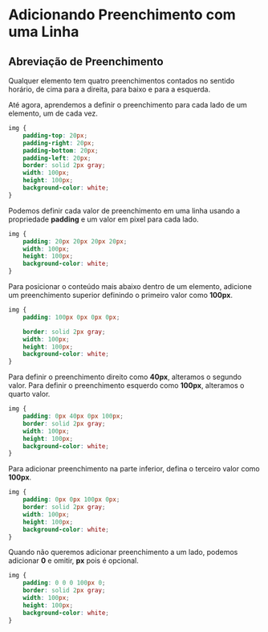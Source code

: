 # Adicionando Preenchimento com uma Linha

## Abreviação de Preenchimento

Qualquer elemento tem quatro preenchimentos contados no sentido horário, de cima para a direita, para baixo e para a esquerda.

Até agora, aprendemos a definir o preenchimento para cada lado de um elemento, um de cada vez.

```css
img {
    padding-top: 20px;
    padding-right: 20px;
    padding-bottom: 20px;
    padding-left: 20px;
    border: solid 2px gray;
    width: 100px;
    height: 100px;
    background-color: white;
}
```
Podemos definir cada valor de preenchimento em uma linha usando a propriedade **padding** e um valor em pixel para cada lado.

```css
img {
    padding: 20px 20px 20px 20px;
    width: 100px;
    height: 100px;
    background-color: white;
}
```
Para posicionar o conteúdo mais abaixo dentro de um elemento, adicione um preenchimento superior definindo o primeiro valor como **100px**.

```css
img {
    padding: 100px 0px 0px 0px;

    border: solid 2px gray;
    width: 100px;
    height: 100px;
    background-color: white;
}
```

Para definir o preenchimento direito como **40px**, alteramos o segundo valor. Para definir o preenchimento esquerdo como **100px**, alteramos o quarto valor.

```css
img {
    padding: 0px 40px 0px 100px;
    border: solid 2px gray;
    width: 100px;
    height: 100px;
    background-color: white;
}
```
Para adicionar preenchimento na parte inferior, defina o terceiro valor como **100px**.

```css
img {
    padding: 0px 0px 100px 0px;
    border: solid 2px gray;
    width: 100px;
    height: 100px;
    background-color: white;
}
```

Quando não queremos adicionar preenchimento a um lado, podemos adicionar **0** e omitir, **px** pois é opcional.

```css
img {
    padding: 0 0 0 100px 0;
    border: solid 2px gray;
    width: 100px;
    height: 100px;
    background-color: white;
}
```